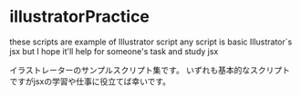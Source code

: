 # illustratorPractice

these scripts are example of Illustrator script
any script is basic Illustrator`s jsx
but I hope it'll help for someone's task and study jsx

イラストレーターのサンプルスクリプト集です。
いずれも基本的なスクリプトですがjsxの学習や仕事に役立てば幸いです。
